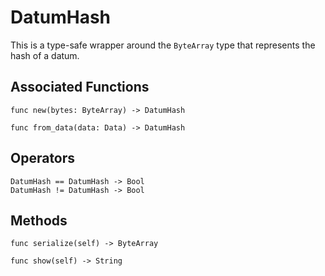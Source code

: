 # DatumHash

This is a type-safe wrapper around the `ByteArray` type that represents the hash of a datum.

## Associated Functions

```helios
func new(bytes: ByteArray) -> DatumHash

func from_data(data: Data) -> DatumHash
```

## Operators

```helios
DatumHash == DatumHash -> Bool
DatumHash != DatumHash -> Bool
```

## Methods

```helios
func serialize(self) -> ByteArray

func show(self) -> String
```
